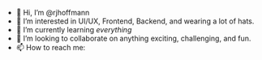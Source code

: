 - 👋 Hi, I’m @rjhoffmann
- 👀 I’m interested in UI/UX, Frontend, Backend, and wearing a lot of hats.
- 🌱 I’m currently learning *everything*
- 💞️ I’m looking to collaborate on anything exciting, challenging, and fun.
- 📫 How to reach me:

<!---
rjhoffmann/rjhoffmann is a ✨ special ✨ repository because its `README.md` (this file) appears on your GitHub profile.
You can click the Preview link to take a look at your changes.
--->
